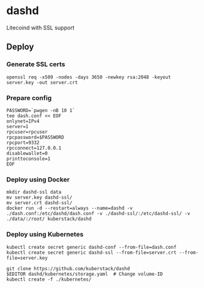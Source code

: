 # dashd
Litecoind with SSL support

## Deploy

### Generate SSL certs

    openssl req -x509 -nodes -days 3650 -newkey rsa:2048 -keyout server.key -out server.crt
    
### Prepare config

    PASSWORD=`pwgen -nB 10 1`
    tee dash.conf << EOF
    onlynet=IPv4
    server=1
    rpcuser=rpcuser
    rpcpassword=$PASSWORD
    rpcport=9332
    rpcconnect=127.0.0.1
    disablewallet=0
    printtoconsole=1
    EOF

### Deploy using Docker
    
    mkdir dashd-ssl data
    mv server.key dashd-ssl/
    mv server.crt dashd-ssl/
    docker run -d --restart=always --name=dashd -v ./dash.conf:/etc/dashd/dash.conf -v ./dashd-ssl/:/etc/dashd-ssl/ -v ./data/:/root/ kuberstack/dashd

### Deploy using Kubernetes

    kubectl create secret generic dashd-conf --from-file=dash.conf
    kubectl create secret generic dashd-ssl --from-file=server.crt --from-file=server.key
    
    git clone https://github.com/kuberstack/dashd
    $EDITOR dashd/kubernetes/storage.yaml  # Change volume-ID
    kubectl create -f ./kubernetes/
